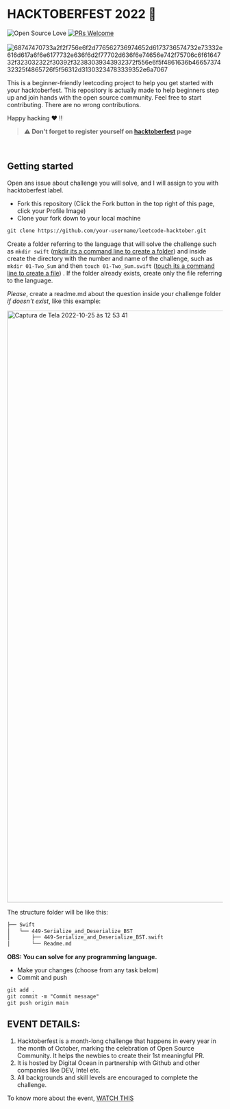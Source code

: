 # HACKTOBERFEST 2022 🎃

![Open Source Love](https://img.shields.io/badge/Open%20Source-%E2%9D%A4-red.svg)
[![PRs Welcome](https://img.shields.io/badge/PRs-welcome-brightgreen.svg?style=flat-square)](https://github.com/All3yp/leetcode-hacktober)&nbsp;<br></br>
![68747470733a2f2f756e6f2d776562736974652d6173736574732e73332e616d617a6f6e6177732e636f6d2f77702d636f6e74656e742f75706c6f6164732f323032322f30392f32383039343932372f556e6f5f4861636b4665737432325f4865726f5f56312d31303234783339352e6a7067](https://user-images.githubusercontent.com/29764688/197819561-60bc70a4-7b80-493d-ba60-e9694729a2f6.jpeg)


This is a beginner-friendly leetcoding project to help you get started with your hacktoberfest. This repository is actually made to help beginners step up and join hands with the open source community. Feel free to start contributing. There are no wrong contributions. 

Happy hacking ♥︎ !!

> **⚠️ Don't forget to register yourself on <a href="[https://hacktoberfest.digitalocean.com/](https://hacktoberfest.com/)" alt="Hacktoberfest 2022">hacktoberfest</a> page**

<br>


## Getting started

Open ans issue about challenge you will solve, and I will assign to you with hacktoberfest label.

* Fork this repository (Click the Fork button in the top right of this page, click your Profile Image)
* Clone your fork down to your local machine

```markdown
git clone https://github.com/your-username/leetcode-hacktober.git
```

Create a folder referring to the language that will solve the challenge such as `mkdir swift` ([mkdir its a command line to create a folder](https://guialinux.uniriotec.br/mkdir/)) and inside create the directory with the number and name of the challenge, such as `mkdir 01-Two_Sum` and then `touch 01-Two_Sum.swift` ([touch its a command line to create a file](https://man7.org/linux/man-pages/man1/touch.1.html)) . If the folder already exists, create only the file referring to the language.

*Please*, create a readme.md about the question inside your challenge folder *if doesn't exist*, like this example:

<img width="1378" alt="Captura de Tela 2022-10-25 às 12 53 41" src="https://user-images.githubusercontent.com/29764688/197822673-8abdc7bd-e2ce-498f-92cf-416c18d6788f.png">


The structure folder will be like this:
```markdown
├── Swift
│   └── 449-Serialize_and_Deserialize_BST
│       ├── 449-Serialize_and_Deserialize_BST.swift
│       └── Readme.md
```

**OBS: You can solve for any programming language.**

* Make your changes (choose from any task below)
* Commit and push

```markdown
git add .
git commit -m "Commit message"
git push origin main
```


## EVENT DETAILS:

1. Hacktoberfest is a month-long challenge that happens in every year in the month of October, marking the celebration of Open Source Community. It helps the newbies to create their 1st meaningful PR.
2. It is hosted by Digital Ocean in partnership with Github and other companies like DEV, Intel etc.
3. All backgrounds and skill levels are encouraged to complete the challenge.

To know more about the event, <a href="https://www.youtube.com/watch?v=MzpOQSJxHEM">WATCH THIS</a>

<br>
